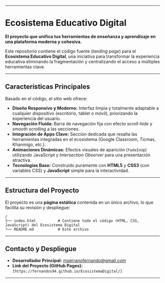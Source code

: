 

-----

#  Ecosistema Educativo Digital

**El proyecto que unifica tus herramientas de enseñanza y aprendizaje en una plataforma moderna y cohesiva.**

Este repositorio contiene el código fuente (*landing page*) para el **Ecosistema Educativo Digital**, una iniciativa para transformar la experiencia educativa eliminando la fragmentación y centralizando el acceso a múltiples herramientas clave.

-----

##  Características Principales

Basado en el código, el sitio web ofrece:

  * **Diseño Responsivo y Moderno:** Interfaz limpia y totalmente adaptable a cualquier dispositivo (escritorio, tablet o móvil), priorizando la experiencia del usuario.
  * **Navegación Fluida:** Barra de navegación fija con efecto *scroll-hide* y *smooth scrolling* a las secciones.
  * **Integración de Apps Clave:** Sección dedicada que resalta las herramientas integradas en el ecosistema (Google Classroom, Ticmas, Khanmigo, etc.).
  * **Animaciones Dinámicas:** Efectos visuales de aparición (`fadeInUp`) utilizando JavaScript y *Intersection Observer* para una presentación atractiva.
  * **Tecnologías Base:** Construido puramente con **HTML5** y **CSS3** (con variables CSS) y **JavaScript** simple para la interactividad.

-----

## Estructura del Proyecto

El proyecto es una **página estática** contenida en un único archivo, lo que facilita su revisión y despliegue:

```
/
├── index.html          # Contiene todo el código (HTML, CSS, JavaScript) del Ecosistema Digital
└── README.md           # Este archivo
```

-----


##  Contacto y Despliegue

  * **Desarrollador Principal:** mserranofernando@gmail.com
  * **Link del Proyecto (GitHub Pages):** `[https://fernandos94.github.io/EcosistemaDigital/]` 

-----
